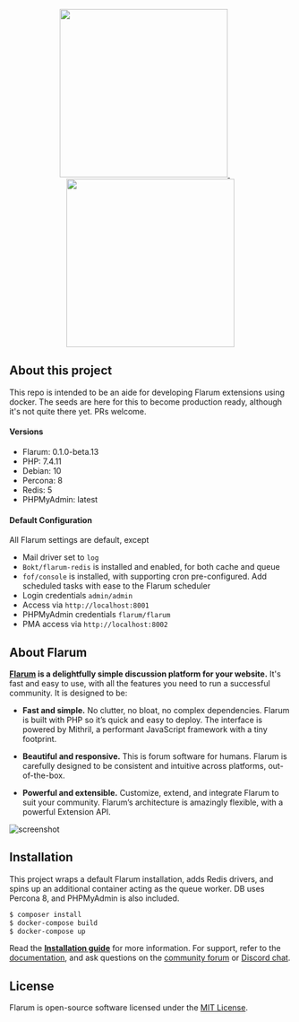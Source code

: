 <p align="center">
  <a href="https://flarum.org">
    <img src="https://user-images.githubusercontent.com/19341857/181917693-c9391c43-65f3-4986-a972-97012404f6ed.svg" width="300">
  </a>
  &nbsp;&nbsp;&nbsp;&nbsp;&nbsp;
  <a href="https://www.docker.com">
    <img src="https://www.docker.com/sites/default/files/d8/2019-07/vertical-logo-monochromatic.png" width="300">
  </a>
</p>


## About this project
This repo is intended to be an aide for developing Flarum extensions using docker. The seeds are here for this to become production ready, although it's not quite there yet. PRs welcome.

#### Versions
- Flarum: 0.1.0-beta.13
- PHP: 7.4.11
- Debian: 10
- Percona: 8
- Redis: 5
- PHPMyAdmin: latest

#### Default Configuration
All Flarum settings are default, except
- Mail driver set to `log`
- `Bokt/flarum-redis` is installed and enabled, for both cache and queue
- `fof/console` is installed, with supporting cron pre-configured. Add scheduled tasks with ease to the Flarum scheduler
- Login credentials `admin/admin`
- Access via `http://localhost:8001`
- PHPMyAdmin credentials `flarum/flarum`
- PMA access via `http://localhost:8002`

## About Flarum

**[Flarum](https://flarum.org/) is a delightfully simple discussion platform for your website.** It's fast and easy to use, with all the features you need to run a successful community. It is designed to be:

* **Fast and simple.** No clutter, no bloat, no complex dependencies. Flarum is built with PHP so it’s quick and easy to deploy. The interface is powered by Mithril, a performant JavaScript framework with a tiny footprint.

* **Beautiful and responsive.** This is forum software for humans. Flarum is carefully designed to be consistent and intuitive across platforms, out-of-the-box.

* **Powerful and extensible.** Customize, extend, and integrate Flarum to suit your community. Flarum’s architecture is amazingly flexible, with a powerful Extension API.

![screenshot](https://user-images.githubusercontent.com/19341857/195999533-a1b268d4-e572-4985-9117-21bde128ff70.png)

## Installation

This project wraps a default Flarum installation, adds Redis drivers, and spins up an additional container acting as the queue worker. DB uses Percona 8, and PHPMyAdmin is also included.

```bash
$ composer install
$ docker-compose build
$ docker-compose up
```

Read the **[Installation guide](https://flarum.org/docs/install.html)** for more information. For support, refer to the [documentation](https://flarum.org/docs/), and ask questions on the [community forum](https://discuss.flarum.org/) or [Discord chat](https://flarum.org/discord/).


## License

Flarum is open-source software licensed under the [MIT License](https://github.com/flarum/flarum/blob/master/LICENSE).

